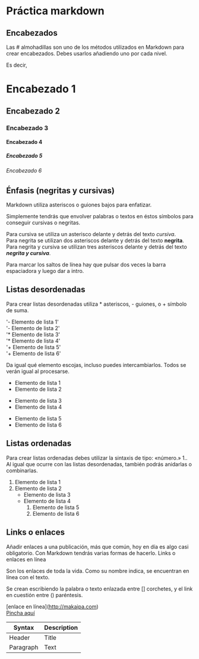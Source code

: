 # Práctica markdown

## Encabezados

Las # almohadillas son uno de los métodos utilizados en Markdown para crear encabezados. Debes usarlos añadiendo uno por cada nivel.

Es decir,

# Encabezado 1
## Encabezado 2
### Encabezado 3
#### Encabezado 4
##### Encabezado 5
###### Encabezado 6

## Énfasis (negritas y cursivas)

Markdown utiliza asteriscos o guiones bajos para enfatizar.

Simplemente tendrás que envolver palabras o textos en éstos símbolos para conseguir cursivas o negritas.

Para cursiva se utiliza un asterisco delante y detrás del texto *cursiva*.  
Para negrita se utilizan dos asteriscos delante y detrás del texto **negrita**.  
Para negrita y cursiva se utilizan tres asteriscos delante y detrás del texto ***negrita y cursiva***.  

Para marcar los saltos de línea hay que pulsar dos veces la barra espaciadora y luego dar a intro.  

## Listas desordenadas

Para crear listas desordenadas utiliza * asteriscos, - guiones, o + símbolo de suma.

'- Elemento de lista 1'  
'- Elemento de lista 2'  
'* Elemento de lista 3'  
'* Elemento de lista 4'  
'+ Elemento de lista 5'  
'+ Elemento de lista 6'  

Da igual qué elemento escojas, incluso puedes intercambiarlos. Todos se verán igual al procesarse.

- Elemento de lista 1
- Elemento de lista 2
* Elemento de lista 3
* Elemento de lista 4
+ Elemento de lista 5
+ Elemento de lista 6

## Listas ordenadas

Para crear listas ordenadas debes utilizar la sintaxis de tipo: «número.» 1.. Al igual que ocurre con las listas desordenadas, también podrás anidarlas o combinarlas.

1. Elemento de lista 1
2.  Elemento de lista 2
    - Elemento de lista 3
    - Elemento de lista 4
        1. Elemento de lista 5
        2. Elemento de lista 6

## Links o enlaces

Añadir enlaces a una publicación, más que común, hoy en día es algo casi obligatorio. Con Markdown tendrás varias formas de hacerlo.
Links o enlaces en línea

Son los enlaces de toda la vida. Como su nombre indica, se encuentran en línea con el texto.

Se crean escribiendo la palabra o texto enlazada entre [] corchetes, y el link en cuestión entre () paréntesis.

\[enlace en línea](http://makaipa.com)  
[Pincha aquí](http://makaipa.com)


| Syntax | Description |
| ----------- | ----------- |
| Header | Title |
| Paragraph | Text |
